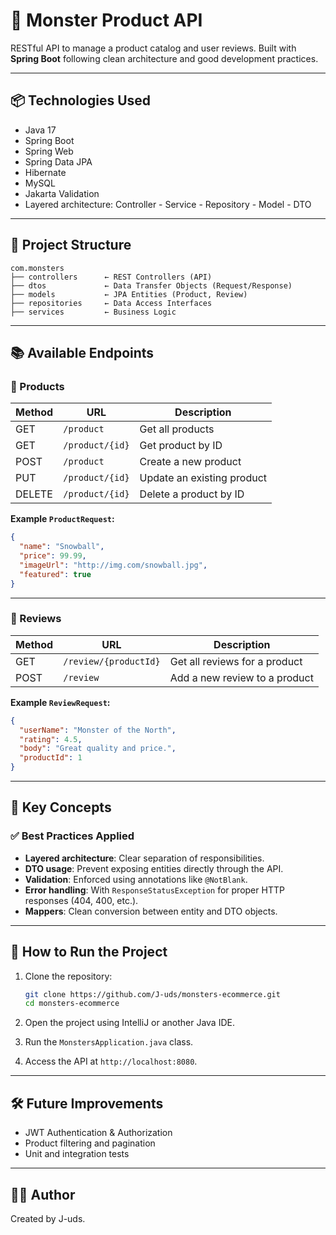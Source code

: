 # 🧪 Monster Product API

RESTful API to manage a product catalog and user reviews. Built with **Spring Boot** following clean architecture and good development practices.

---

## 📦 Technologies Used

- Java 17
- Spring Boot
- Spring Web
- Spring Data JPA
- Hibernate
- MySQL 
- Jakarta Validation
- Layered architecture: Controller - Service - Repository - Model - DTO

---

## 🧩 Project Structure

```
com.monsters
├── controllers      ← REST Controllers (API)
├── dtos             ← Data Transfer Objects (Request/Response)
├── models           ← JPA Entities (Product, Review)
├── repositories     ← Data Access Interfaces
├── services         ← Business Logic
```

---

## 📚 Available Endpoints

### 🔹 Products

| Method | URL               | Description                      |
|--------|-------------------|----------------------------------|
| GET    | `/product`        | Get all products                 |
| GET    | `/product/{id}`   | Get product by ID                |
| POST   | `/product`        | Create a new product             |
| PUT    | `/product/{id}`   | Update an existing product       |
| DELETE | `/product/{id}`   | Delete a product by ID           |

**Example `ProductRequest`:**
```json
{
  "name": "Snowball",
  "price": 99.99,
  "imageUrl": "http://img.com/snowball.jpg",
  "featured": true
}
```

---

### 🔸 Reviews

| Method | URL                      | Description                             |
|--------|--------------------------|-----------------------------------------|
| GET    | `/review/{productId}`    | Get all reviews for a product           |
| POST   | `/review`                | Add a new review to a product           |

**Example `ReviewRequest`:**
```json
{
  "userName": "Monster of the North",
  "rating": 4.5,
  "body": "Great quality and price.",
  "productId": 1
}
```

---

## 🧠 Key Concepts

### ✅ Best Practices Applied

- **Layered architecture**: Clear separation of responsibilities.
- **DTO usage**: Prevent exposing entities directly through the API.
- **Validation**: Enforced using annotations like `@NotBlank`.
- **Error handling**: With `ResponseStatusException` for proper HTTP responses (404, 400, etc.).
- **Mappers**: Clean conversion between entity and DTO objects.

---

## 🚀 How to Run the Project

1. Clone the repository:
   ```bash
   git clone https://github.com/J-uds/monsters-ecommerce.git
   cd monsters-ecommerce
   ```

2. Open the project using IntelliJ or another Java IDE.

3. Run the `MonstersApplication.java` class.

4. Access the API at `http://localhost:8080`.

---

## 🛠 Future Improvements

- JWT Authentication & Authorization
- Product filtering and pagination
- Unit and integration tests

---

## 🧙‍♂️ Author

Created by J-uds.